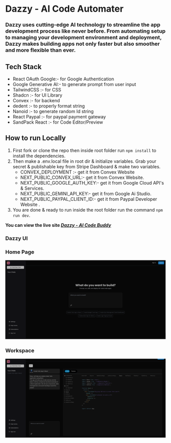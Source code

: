 # Dazzy - AI Code Automater

### Dazzy uses cutting-edge AI technology to streamline the app development process like never before. From automating setup to managing your development environment and deployment, Dazzy makes building apps not only faster but also smoother and more flexible than ever.

## Tech Stack

- React OAuth Google:- for Google Authentication
- Google Generative AI:- to generate prompt from user input
- TailwindCSS :- for CSS
- Shadcn :- for UI Library
- Convex :- for backend
- dedent :- to properly format string
- Nanoid :- to generate random Id string
- React Paypal :- for paypal payment gateway
- SandPack React :- for Code Editor/Preview

## How to run Locally

1. First fork or clone the repo then inside root folder run `npm install` to install the dependencies.
2. Then make a .env.local file in root dir & initialize variables. Grab your secret & publishable key from Stripe Dashboard & make two variables.
   - CONVEX_DEPLOYMENT :- get it from Convex Website
   - NEXT_PUBLIC_CONVEX_URL:- get it from Convex Website.
   - NEXT_PUBLIC_GOOGLE_AUTH_KEY:- get it from Google Cloud API's & Services.
   - NEXT_PUBLIC_GEMINI_API_KEY:- get it from Google Ai Studio.
   - NEXT_PUBLIC_PAYPAL_CLIENT_ID:- get it from Paypal Developer Website .
3. You are done & ready to run inside the root folder run the command `npm run dev`.

**You can view the live site _[Dazzy - AI Code Buddy](https://dazzy-ai-coder.netlify.app/)_**

### Dazzy UI

### Home Page

![HomePage](/public/home.png)

### Workspace

![Workspace Preview](/public/workspace.png)
